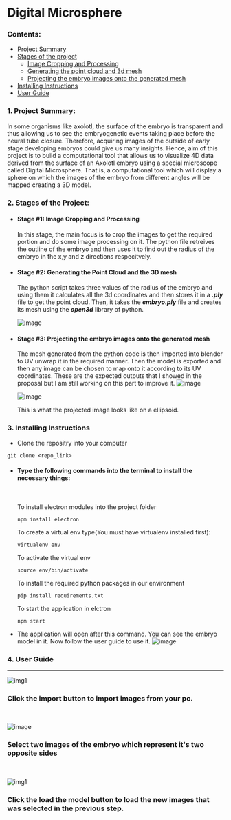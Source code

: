 # Digital Microsphere

### Contents:
- [Project Summary](#summary)
- [Stages of the project](#stages)
  - [Image Cropping and Processing](#image)
  - [Generating the point cloud and 3d mesh](#mesh)
  - [Projecting the embryo images onto the generated mesh](#projecting)
- [Installing Instructions](#instructions)
- [User Guide](#user)
### <h3 id="summary">1. Project Summary:</h3>
In some organisms like axolotl, the surface of the embryo is transparent and thus allowing us to see the embryogenetic events taking place before the neural tube closure. Therefore, acquiring images of the outside of early stage developing embryos could give us many insights. Hence, aim of this project is to build a computational tool that allows us to visualize 4D data derived from the surface of an Axolotl embryo using a special microscope called Digital Microsphere. That is, a computational tool which will display a sphere on which the images of the embryo from different angles will be mapped creating a 3D model.
### <h3 id="stages">2. Stages of the Project:</h3>
  - #### <h4 id="image">Stage #1: Image Cropping and Processing</h4>
    In this stage, the main focus is to crop the images to get the required portion and do some image processing on it. The python file retreives the outline of the embryo and then uses it to find out the radius of the embryo in the x,y and z directions respecitvely.
  - #### <h4 id="mesh">Stage #2: Generating the Point Cloud and the 3D mesh</h4>
    The python script takes three values of the radius of the embryo and using them it calculates all the 3d coordinates and then stores it in a **_.ply_** file to get the point cloud.
    Then, it takes the **_embryo.ply_** file and creates its mesh using the **_open3d_** library of python.

    ![image](https://user-images.githubusercontent.com/91690484/182136823-4bd264e7-66b7-4176-976a-531f63d6c2da.png)
  
  - #### <h4 id="projecting">Stage #3: Projecting the embryo images onto the generated mesh</h4>
    The mesh generated from the python code is then imported into blender to UV unwrap it in the required manner. Then the model is exported and then any image can be     chosen to map onto it according to its UV coordinates.
    These are the expected outputs that I showed in the proposal but I am still working on this part to improve it.
    ![image](https://user-images.githubusercontent.com/91690484/189043051-bfc45a66-f9d5-4e65-bd10-e516122481d5.png)
    
    ![image](https://user-images.githubusercontent.com/91690484/182139982-bdb7d14b-00ed-4298-b5a3-079a6b28eabc.png)
    
    This is what the projected image looks like on a ellipsoid.
    
    
### <h3 id="instructions">3. Installing Instructions</h3>
- Clone the repositry into your computer<br> 
```
git clone <repo_link>
```
- <h4>Type the following commands into the terminal to install the necessary things: </h4>
  <br>
  
  To install electron modules into the project folder 
  ```
  npm install electron
  ```
  To create a virtual env type(You must have virtualenv installed first):
  ```
  virtualenv env
  ```
  To activate the virtual env
  ```
  source env/bin/activate
  ```
  To install the required python packages in our environment
  ```
  pip install requirements.txt
  ```
  To start the application in elctron
  ```
  npm start
  ```
- The application will open after this command. You can see the embryo model in it. Now follow the user guide to use it.
![image](https://user-images.githubusercontent.com/91690484/188815554-f432c965-3092-4775-86ed-a2345d03e9dd.png)

### <h3 id="user">4. User Guide</h3>
<hr>

![img1](https://user-images.githubusercontent.com/91690484/188880937-5bbbed57-ef1c-44e1-9c1e-8dca285fec1d.png)
<br>
<h3>Click the import button to import images from your pc.</h3>
<br>

![image](https://user-images.githubusercontent.com/91690484/188862650-a7e96be5-2242-4240-9145-926a88fb94b4.png)
<br>
<h3>Select two images of the embryo which represent it's two opposite sides</h3>
<br>

![img1](https://user-images.githubusercontent.com/91690484/188885611-adf56d48-34f7-4c09-889f-10642f35d97a.png)
<br>

<h3>Click the load the model button to load the new images that was selected in the previous step.</h3>
